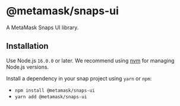 # @metamask/snaps-ui

A MetaMask Snaps UI library.

## Installation

Use Node.js `16.0.0` or later. We recommend using [nvm](https://github.com/nvm-sh/nvm) for managing Node.js versions.

Install a dependency in your snap project using `yarn` or `npm`:

- `npm install @metamask/snaps-ui`
- `yarn add @metamask/snaps-ui`
